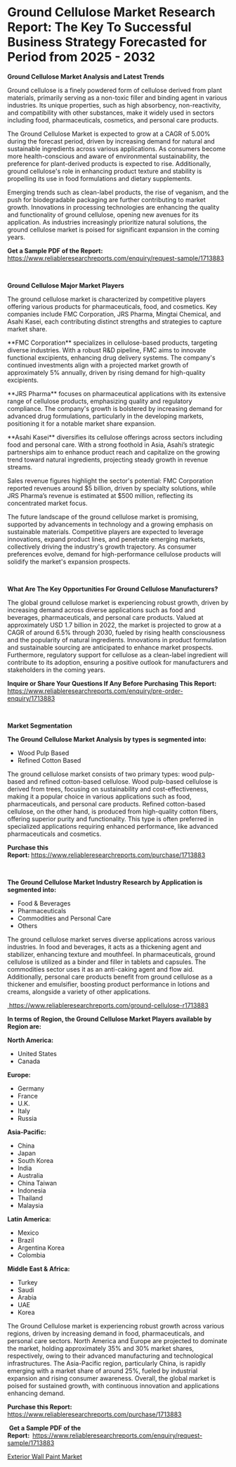 <p><h1>Ground Cellulose Market Research Report: The Key To Successful Business Strategy Forecasted for Period from 2025 - 2032</h1></p><p><strong>Ground Cellulose Market Analysis and Latest Trends</strong></p>
<p><p>Ground cellulose is a finely powdered form of cellulose derived from plant materials, primarily serving as a non-toxic filler and binding agent in various industries. Its unique properties, such as high absorbency, non-reactivity, and compatibility with other substances, make it widely used in sectors including food, pharmaceuticals, cosmetics, and personal care products. </p><p>The Ground Cellulose Market is expected to grow at a CAGR of 5.00% during the forecast period, driven by increasing demand for natural and sustainable ingredients across various applications. As consumers become more health-conscious and aware of environmental sustainability, the preference for plant-derived products is expected to rise. Additionally, ground cellulose's role in enhancing product texture and stability is propelling its use in food formulations and dietary supplements. </p><p>Emerging trends such as clean-label products, the rise of veganism, and the push for biodegradable packaging are further contributing to market growth. Innovations in processing technologies are enhancing the quality and functionality of ground cellulose, opening new avenues for its application. As industries increasingly prioritize natural solutions, the ground cellulose market is poised for significant expansion in the coming years.</p></p>
<p><strong>Get a Sample PDF of the Report:&nbsp;</strong> <a href="https://www.reliableresearchreports.com/enquiry/request-sample/1713883?utm_campaign=2743&utm_medium=2&utm_source=Github&utm_content=ia&utm_term=31032025&utm_id=ground-cellulose">https://www.reliableresearchreports.com/enquiry/request-sample/1713883</a></p>
<p>&nbsp;</p>
<p><strong>Ground Cellulose Major Market Players</strong></p>
<p><p>The ground cellulose market is characterized by competitive players offering various products for pharmaceuticals, food, and cosmetics. Key companies include FMC Corporation, JRS Pharma, Mingtai Chemical, and Asahi Kasei, each contributing distinct strengths and strategies to capture market share.</p><p>**FMC Corporation** specializes in cellulose-based products, targeting diverse industries. With a robust R&D pipeline, FMC aims to innovate functional excipients, enhancing drug delivery systems. The company's continued investments align with a projected market growth of approximately 5% annually, driven by rising demand for high-quality excipients.</p><p>**JRS Pharma** focuses on pharmaceutical applications with its extensive range of cellulose products, emphasizing quality and regulatory compliance. The company's growth is bolstered by increasing demand for advanced drug formulations, particularly in the developing markets, positioning it for a notable market share expansion.</p><p>**Asahi Kasei** diversifies its cellulose offerings across sectors including food and personal care. With a strong foothold in Asia, Asahi’s strategic partnerships aim to enhance product reach and capitalize on the growing trend toward natural ingredients, projecting steady growth in revenue streams.</p><p>Sales revenue figures highlight the sector's potential: FMC Corporation reported revenues around $5 billion, driven by specialty solutions, while JRS Pharma’s revenue is estimated at $500 million, reflecting its concentrated market focus. </p><p>The future landscape of the ground cellulose market is promising, supported by advancements in technology and a growing emphasis on sustainable materials. Competitive players are expected to leverage innovations, expand product lines, and penetrate emerging markets, collectively driving the industry's growth trajectory. As consumer preferences evolve, demand for high-performance cellulose products will solidify the market's expansion prospects.</p></p>
<p>&nbsp;</p>
<p><strong>What Are The Key Opportunities For Ground Cellulose Manufacturers?</strong></p>
<p><p>The global ground cellulose market is experiencing robust growth, driven by increasing demand across diverse applications such as food and beverages, pharmaceuticals, and personal care products. Valued at approximately USD 1.7 billion in 2022, the market is projected to grow at a CAGR of around 6.5% through 2030, fueled by rising health consciousness and the popularity of natural ingredients. Innovations in product formulation and sustainable sourcing are anticipated to enhance market prospects. Furthermore, regulatory support for cellulose as a clean-label ingredient will contribute to its adoption, ensuring a positive outlook for manufacturers and stakeholders in the coming years.</p></p>
<p><strong>Inquire or Share Your Questions If Any Before Purchasing This Report:</strong> <a href="https://www.reliableresearchreports.com/enquiry/pre-order-enquiry/1713883?utm_campaign=2743&utm_medium=2&utm_source=Github&utm_content=ia&utm_term=31032025&utm_id=ground-cellulose">https://www.reliableresearchreports.com/enquiry/pre-order-enquiry/1713883</a></p>
<p>&nbsp;</p>
<p><strong>Market Segmentation</strong></p>
<p><strong>The Ground Cellulose Market Analysis by types is segmented into:</strong></p>
<p><ul><li>Wood Pulp Based</li><li>Refined Cotton Based</li></ul></p>
<p><p>The ground cellulose market consists of two primary types: wood pulp-based and refined cotton-based cellulose. Wood pulp-based cellulose is derived from trees, focusing on sustainability and cost-effectiveness, making it a popular choice in various applications such as food, pharmaceuticals, and personal care products. Refined cotton-based cellulose, on the other hand, is produced from high-quality cotton fibers, offering superior purity and functionality. This type is often preferred in specialized applications requiring enhanced performance, like advanced pharmaceuticals and cosmetics.</p></p>
<p><strong>Purchase this Report:&nbsp;</strong><a href="https://www.reliableresearchreports.com/purchase/1713883?utm_campaign=2743&utm_medium=2&utm_source=Github&utm_content=ia&utm_term=31032025&utm_id=ground-cellulose">https://www.reliableresearchreports.com/purchase/1713883</a></p>
<p>&nbsp;</p>
<p><strong>The Ground Cellulose Market Industry Research by Application is segmented into:</strong></p>
<p><ul><li>Food & Beverages</li><li>Pharmaceuticals</li><li>Commodities and Personal Care</li><li>Others</li></ul></p>
<p><p>The ground cellulose market serves diverse applications across various industries. In food and beverages, it acts as a thickening agent and stabilizer, enhancing texture and mouthfeel. In pharmaceuticals, ground cellulose is utilized as a binder and filler in tablets and capsules. The commodities sector uses it as an anti-caking agent and flow aid. Additionally, personal care products benefit from ground cellulose as a thickener and emulsifier, boosting product performance in lotions and creams, alongside a variety of other applications.</p></p>
<p><a href="https://www.reliableresearchreports.com/ground-cellulose-r1713883?utm_campaign=2743&utm_medium=2&utm_source=Github&utm_content=ia&utm_term=31032025&utm_id=ground-cellulose">&nbsp;https://www.reliableresearchreports.com/ground-cellulose-r1713883</a></p>
<p><strong>In terms of Region, the Ground Cellulose Market Players available by Region are:</strong></p>
<p>
    <p> <strong> North America: </strong>
        <ul>
            <li>United States</li>
            <li>Canada</li>
        </ul>
        </p> 
    <p> <strong> Europe: </strong>
        <ul>
            <li>Germany</li>
            <li>France</li>
            <li>U.K.</li>
            <li>Italy</li>
            <li>Russia</li>
        </ul>
        </p> 
    <p> <strong> Asia-Pacific: </strong>
        <ul>
            <li>China</li>
            <li>Japan</li>
            <li>South Korea</li>
            <li>India</li>
            <li>Australia</li>
            <li>China Taiwan</li>
            <li>Indonesia</li>
            <li>Thailand</li>
            <li>Malaysia</li>
        </ul>
        </p> 
    <p> <strong> Latin America: </strong>
        <ul>
            <li>Mexico</li>
            <li>Brazil</li>
            <li>Argentina Korea</li>
            <li>Colombia</li>
        </ul>
        </p> 
    <p> <strong> Middle East & Africa: </strong>
        <ul>
            <li>Turkey</li>
            <li>Saudi</li>
            <li>Arabia</li>
            <li>UAE</li>
            <li>Korea</li>
        </ul>
    </p>
    </p>
<p><p>The Ground Cellulose market is experiencing robust growth across various regions, driven by increasing demand in food, pharmaceuticals, and personal care sectors. North America and Europe are projected to dominate the market, holding approximately 35% and 30% market shares, respectively, owing to their advanced manufacturing and technological infrastructures. The Asia-Pacific region, particularly China, is rapidly emerging with a market share of around 25%, fueled by industrial expansion and rising consumer awareness. Overall, the global market is poised for sustained growth, with continuous innovation and applications enhancing demand.</p></p>
<p><strong>Purchase this Report: </strong><a href="https://www.reliableresearchreports.com/purchase/1713883?utm_campaign=2743&utm_medium=2&utm_source=Github&utm_content=ia&utm_term=31032025&utm_id=ground-cellulose">https://www.reliableresearchreports.com/purchase/1713883</a></p>
<p>&nbsp;<strong>Get a Sample PDF of the Report:&nbsp;&nbsp;</strong><a href="https://www.reliableresearchreports.com/enquiry/request-sample/1713883?utm_campaign=2743&utm_medium=2&utm_source=Github&utm_content=ia&utm_term=31032025&utm_id=ground-cellulose">https://www.reliableresearchreports.com/enquiry/request-sample/1713883</a></p>
<p><strong></strong></p>
<p><p><a href="https://github.com/bolalfredia7777/Market-Research-Report-List-1/blob/main/exterior-wall-paint-market.md?utm_campaign=2743&utm_medium=2&utm_source=Github&utm_content=ia&utm_term=31032025&utm_id=ground-cellulose">Exterior Wall Paint Market</a></p></p>